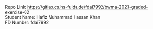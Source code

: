 Repo Link: https://gitlab.cs.hs-fulda.de/fdai7992/bwma-2023-graded-exercise-02 <br>
Student Name: Hafiz Muhammad Hassan Khan <br>
FD Number: fdai7992 <br>
